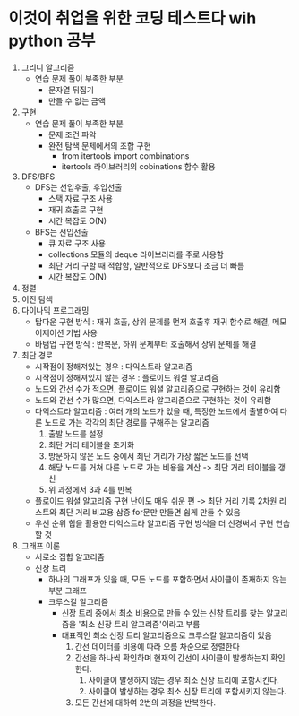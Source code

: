# 이것이 취업을 위한 코딩 테스트다 wih python 공부
1. 그리디 알고리즘
   - 연습 문제 풀이 부족한 부분
       - 문자열 뒤집기
       - 만들 수 없는 금액
3. 구현
   - 연습 문제 풀이 부족한 부분
      - 문제 조건 파악
      - 완전 탐색 문제에서의 조합 구현
         - from itertools import combinations
         - itertools 라이브러리의 cobinations 함수 활용
5. DFS/BFS
   - DFS는 선입후출, 후입선출
      - 스택 자료 구조 사용
      - 재귀 호출로 구현
      - 시간 복잡도 O(N)
   - BFS는 선입선출
      - 큐 자료 구조 사용
      - collections 모듈의 deque 라이브러리를 주로 사용함
      - 최단 거리 구할 때 적합함, 일반적으로 DFS보다 조금 더 빠름
      - 시간 복잡도 O(N)
6. 정렬
7. 이진 탐색
8. 다이나믹 프로그래밍
   - 탑다운 구현 방식 : 재귀 호출, 상위 문제를 먼저 호출후 재귀 함수로 해결, 메모이제이션 기법 사용 
   - 바텀업 구현 방식 : 반복문, 하위 문제부터 호출해서 상위 문제를 해결
9. 최단 경로
   - 시작점이 정해져있는 경우 : 다익스트라 알고리즘
   - 시작점이 정해져있지 않는 경우 : 플로이드 워셜 알고리즘
   - 노드와 간선 수가 적으면, 플로이드 워셜 알고리즘으로 구현하는 것이 유리함
   - 노드와 간선 수가 많으면, 다익스트라 알고리즘으로 구현하는 것이 유리함
   - 다익스트라 알고리즘 : 여러 개의 노드가 있을 때, 특정한 노드에서 출발하여 다른 노드로 가는 각각의 최단 경로를 구해주는 알고리즘
       1. 출발 노드를 설정
       2. 최단 거리 테이블을 초기화
       3. 방문하지 않은 노드 중에서 최단 거리가 가장 짧은 노드를 선택
       4. 해당 노드를 거쳐 다른 노드로 가는 비용을 계산 -> 최단 거리 테이블을 갱신
       5. 위 과정에서 3과 4를 반복
   - 플로이드 워셜 알고리즘 구현 난이도 매우 쉬운 편 -> 최단 거리 기록 2차원 리스트와 최단 거리 비교용 삼중 for문만 만들면 쉽게 만들 수 있음
   - 우선 순위 힙을 활용한 다익스트라 알고리즘 구현 방식을 더 신경써서 구현 연습할 것
10. 그래프 이론
    - 서로소 집합 알고리즘
    - 신장 트리
         - 하나의 그래프가 있을 때, 모든 노드를 포함하면서 사이클이 존재하지 않는 부분 그래프
         - 크루스칼 알고리즘
              - 신장 트리 중에서 최소 비용으로 만들 수 있는 신창 트리를 찾는 알고리즘을 '최소 신장 트리 알고리즘'이라고 부름
              - 대표적인 최소 신장 트리 알고리즘으로 크루스칼 알고리즘이 있음
                1. 간선 데이터를 비용에 따라 오름 차순으로 정렬한다
                2. 간선을 하나씩 확인하며 현재의 간선이 사이클이 발생하는지 확인한다.
                   1. 사이클이 발생하지 않는 경우 최소 신장 트리에 포함시킨다.
                   2. 사이클이 발생하는 경우 최소 신장 트리에 포함시키지 않는다.
                3. 모든 간선에 대하여 2번의 과정을 반복한다.
